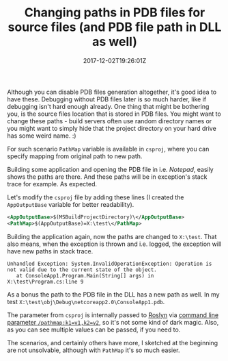 ﻿---
title: |-
  Changing paths in PDB files for source files (and PDB file path in DLL as well)
date: 2017-12-02T19:26:01Z
tags:
  - .NET Core
  - Roslyn
---
Although you can disable PDB files generation altogether, it's good idea to have these. Debugging without PDB files later is so much harder, like if debugging isn't hard enough already. One thing that might be bothering you, is the source files location that is stored in PDB files. You might want to change these paths - build servers often use random directory names or you might want to simply hide that the project directory on your hard drive has some weird name. :)

<!-- excerpt -->

For such scenario `PathMap` variable is available in `csproj`, where you can specify mapping from original path to new path.

Building some application and opening the PDB file in i.e. _Notepad_, easily shows the paths are there. And these paths will be in exception's stack trace for example. As expected.

Let's modify the `csproj` file by adding these lines (I created the `AppOutputBase` variable for better readability).

```xml
<AppOutputBase>$(MSBuildProjectDirectory)\</AppOutputBase>
<PathMap>$(AppOutputBase)=X:\test\</PathMap>
```

Building the application again, now the paths are changed to `X:\test`. That also means, when the exception is thrown and i.e. logged, the exception will have new paths in stack trace.

```text
Unhandled Exception: System.InvalidOperationException: Operation is not valid due to the current state of the object.
   at ConsoleApp1.Program.Main(String[] args) in X:\test\Program.cs:line 9
```

As a bonus the path to the PDB file in the DLL has a new path as well. In my test `X:\test\obj\Debug\netcoreapp2.0\ConsoleApp1.pdb`.

The parameter from `csproj` is internally passed to [Roslyn][2] via [command line parameter `/pathmap:k1=v1,k2=v2`][1], so it's not some kind of dark magic. Also, as you can see multiple values can be passed, if you need to.

The scenarios, and certainly others have more, I sketched at the beginning are not unsolvable, although with `PathMap` it's so much easier.

[1]: https://github.com/dotnet/roslyn/blob/master/docs/compilers/CSharp/CommandLine.md
[2]: https://github.com/dotnet/roslyn